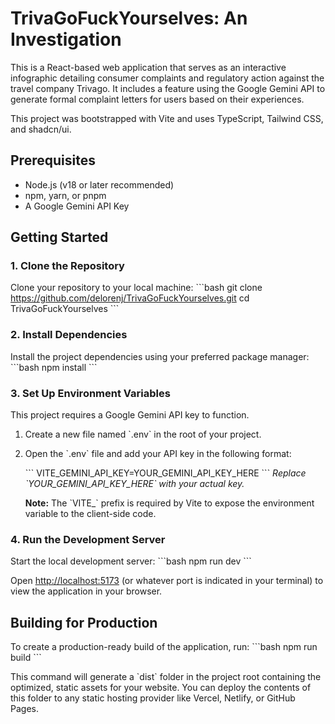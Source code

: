 # TrivaGoFuckYourselves: An Investigation

This is a React-based web application that serves as an interactive infographic detailing consumer complaints and regulatory action against the travel company Trivago. It includes a feature using the Google Gemini API to generate formal complaint letters for users based on their experiences.

This project was bootstrapped with Vite and uses TypeScript, Tailwind CSS, and shadcn/ui.

## Prerequisites

- Node.js (v18 or later recommended)
- npm, yarn, or pnpm
- A Google Gemini API Key

## Getting Started

### 1. Clone the Repository

Clone your repository to your local machine:
\`\`\`bash
git clone https://github.com/delorenj/TrivaGoFuckYourselves.git
cd TrivaGoFuckYourselves
\`\`\`

### 2. Install Dependencies

Install the project dependencies using your preferred package manager:
\`\`\`bash
npm install
\`\`\`

### 3. Set Up Environment Variables

This project requires a Google Gemini API key to function.

1.  Create a new file named \`.env\` in the root of your project.
2.  Open the \`.env\` file and add your API key in the following format:

    \`\`\`
    VITE_GEMINI_API_KEY=YOUR_GEMINI_API_KEY_HERE
    \`\`\`
    *Replace \`YOUR_GEMINI_API_KEY_HERE\` with your actual key.*

    **Note:** The \`VITE_\` prefix is required by Vite to expose the environment variable to the client-side code.

### 4. Run the Development Server

Start the local development server:
\`\`\`bash
npm run dev
\`\`\`

Open [http://localhost:5173](http://localhost:5173) (or whatever port is indicated in your terminal) to view the application in your browser.

## Building for Production

To create a production-ready build of the application, run:
\`\`\`bash
npm run build
\`\`\`

This command will generate a \`dist\` folder in the project root containing the optimized, static assets for your website. You can deploy the contents of this folder to any static hosting provider like Vercel, Netlify, or GitHub Pages.
